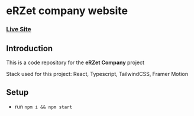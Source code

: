 # eRZet company website

### [Live Site](https://piotr.rzadkowolski.dev/)

## Introduction
This is a code repository for the **eRZet Company** project

Stack used for this project: React, Typescript, TailwindCSS, Framer Motion

## Setup
- run ```npm i && npm start```
